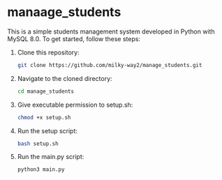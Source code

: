 # manaage_students

This is a simple students management system developed in Python with MySQL 8.0. To get started, follow these steps:

1. Clone this repository:
   ```bash
   git clone https://github.com/milky-way2/manage_students.git
   ```

2. Navigate to the cloned directory:
   ```bash
   cd manage_students
   ```
3. Give executable permission to setup.sh:
   ```bash
   chmod +x setup.sh
   ```
4. Run the setup script:
   ```bash
   bash setup.sh
   ```

5. Run the main.py script:
   ```bash
   python3 main.py
   ```

